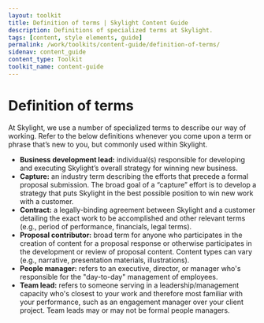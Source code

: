 ```yaml
---
layout: toolkit
title: Definition of terms | Skylight Content Guide
description: Definitions of specialized terms at Skylight.
tags: [content, style elements, guide]
permalink: /work/toolkits/content-guide/definition-of-terms/
sidenav: content_guide
content_type: Toolkit
toolkit_name: content-guide
---
```


# Definition of terms

At Skylight, we use a number of specialized terms to describe our way of working. Refer to the below definitions whenever you come upon a term or phrase that’s new to you, but commonly used within Skylight.

* **Business development lead:** individual(s) responsible for developing and executing Skylight’s overall strategy for winning new business.
* **Capture:** an industry term describing the efforts that precede a formal proposal submission. The broad goal of a “capture” effort is to develop a strategy that puts Skylight in the best possible position to win new work with a customer.
* **Contract:** a legally-binding agreement between Skylight and a customer detailing the exact work to be accomplished and other relevant terms (e.g., period of performance, financials, legal terms).
* **Proposal contributor:** broad term for anyone who participates in the creation of content for a proposal response or otherwise participates in the development or review of proposal content. Content types can vary (e.g., narrative, presentation materials, illustrations).
* **People manager:** refers to an executive, director, or manager who's responsible for the "day-to-day" management of employees.
* **Team lead:** refers to someone serving in a leadership/management capacity who's closest to your work and therefore most familiar with your performance, such as an engagement manager over your client project. Team leads may or may not be formal people managers.
